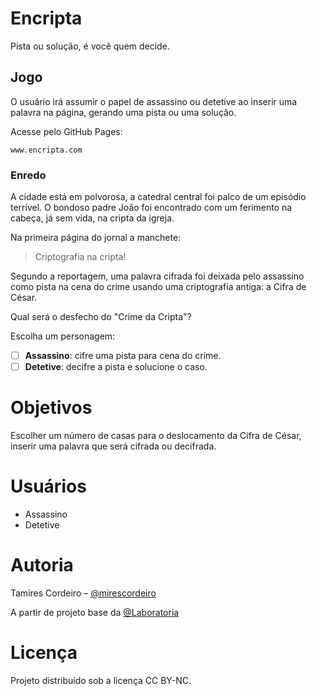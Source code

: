 # Encripta
Pista ou solução, é você quem decide.

## Jogo

O usuário irá assumir o papel de assassino ou detetive ao inserir uma palavra na página, gerando uma pista ou uma solução.

Acesse pelo GitHub Pages:

```
www.encripta.com
```

### Enredo

A cidade está em polvorosa, a catedral central foi palco de um episódio terrível. O bondoso padre João foi encontrado com um ferimento na cabeça, já sem vida, na cripta da igreja. 

Na primeira página do jornal a manchete: 

> Criptografia na cripta!

Segundo a reportagem, uma palavra cifrada foi deixada pelo assassino como pista na cena do crime usando uma criptografia antiga: a Cifra de César. 

Qual será o desfecho do "Crime da Cripta"?

Escolha um personagem:
- [ ] **Assassino**: cifre uma pista para cena do crime. 
- [ ] **Detetive**: decifre a pista e solucione o caso.

# Objetivos

Escolher um número de casas para o deslocamento da Cifra de César, inserir uma palavra que será cifrada ou decifrada.

# Usuários

- Assassino
- Detetive

# Autoria

Tamires Cordeiro – [@mirescordeiro](https://twitter.com/mirescordeiro)

A partir de projeto base da [@Laboratoria](https://github.com/Laboratoria)

# Licença

Projeto distribuído sob a licença CC BY-NC.